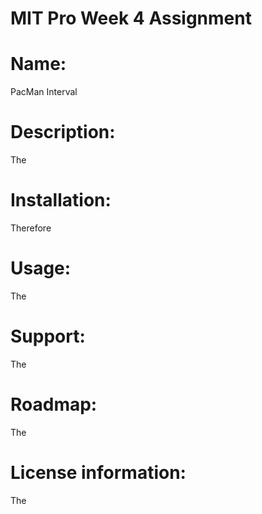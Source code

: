 # MIT Pro Week 4 Assignment
# Name: 
PacMan Interval
# Description:
The
# Installation: 
Therefore
# Usage: 
The
# Support: 
The
# Roadmap: 
The 
# License information: 
The 
